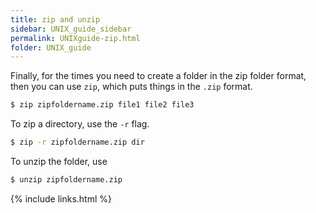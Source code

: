 ```yaml
---
title: zip and unzip
sidebar: UNIX_guide_sidebar
permalink: UNIXguide-zip.html
folder: UNIX_guide
---
```


<link rel="stylesheet" href="css/theme-blue.css">

Finally, for the times you need to create a folder in the zip folder format,
then you can use `zip`, which puts things in the `.zip` format.
```bash
$ zip zipfoldername.zip file1 file2 file3
```
To zip a directory, use the `-r` flag.
```bash
$ zip -r zipfoldername.zip dir
```
To unzip the folder, use
```bash
$ unzip zipfoldername.zip
```

{% include links.html %}
